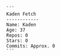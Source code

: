 
    ```
    Kaden Fetch
    ------------
    Name: Kaden
    Age: 37
    Repos: 0
    Stars: 0
    Commits: Approx. 0
    ```
    